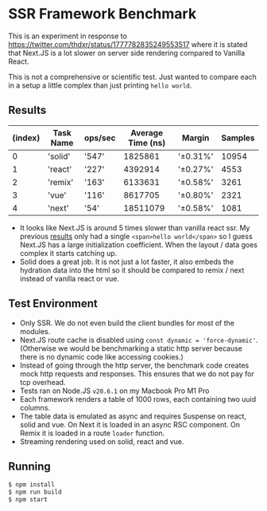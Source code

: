 # SSR Framework Benchmark

This is an experiment in response to https://twitter.com/thdxr/status/1777782835249553517 where it is stated that Next.JS is a lot slower on server side rendering compared to Vanilla React.

This is not a comprehensive or scientific test. Just wanted to compare each in a setup a little complex than just printing `hello world`.

## Results

| (index) | Task Name | ops/sec | Average Time (ns) | Margin   | Samples |
| ------- | --------- | ------- | ----------------- | -------- | ------- |
| 0       | 'solid'   | '547'   | 1825861           | '±0.31%' | 10954   |
| 1       | 'react'   | '227'   | 4392914           | '±0.27%' | 4553    |
| 2       | 'remix'   | '163'   | 6133631           | '±0.58%' | 3261    |
| 3       | 'vue'     | '116'   | 8617705           | '±0.80%' | 2321    |
| 4       | 'next'    | '54'    | 18511079          | '±0.58%' | 1081    |

- It looks like Next.JS is around 5 times slower than vanilla react ssr. My previous [results](https://twitter.com/eknkc/status/1777807651235069964) only had a single `<span>hello world</span>` so I guess Next.JS has a large initialization coefficient. When the layout / data goes complex it starts catching up.
- Solid does a great job. It is not just a lot faster, it also embeds the hydration data into the html so it should be compared to remix / next instead of vanilla react or vue.

## Test Environment

- Only SSR. We do not even build the client bundles for most of the modules.
- Next.JS route cache is disabled using `const dynamic = 'force-dynamic'`. (Otherwise we would be benchmarking a static http server because there is no dynamic code like accessing cookies.)
- Instead of going through the http server, the benchmark code creates mock http requests and responses. This ensures that we do not pay for tcp overhead.
- Tests ran on Node.JS `v20.6.1` on my Macbook Pro M1 Pro
- Each framework renders a table of 1000 rows, each containing two uuid columns.
- The table data is emulated as async and requires Suspense on react, solid and vue. On Next it is loaded in an async RSC component. On Remix it is loaded in a route `loader` function.
- Streaming rendering used on solid, react and vue.

## Running

```sh
$ npm install
$ npm run build
$ npm start
```
